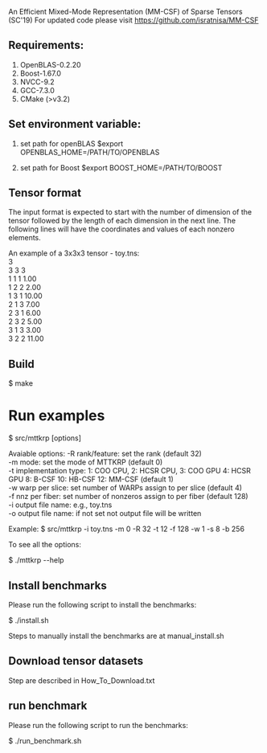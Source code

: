 An Efficient Mixed-Mode Representation (MM-CSF) of Sparse Tensors (SC'19)
For updated code please visit https://github.com/isratnisa/MM-CSF

## Requirements:

1. OpenBLAS-0.2.20
2. Boost-1.67.0
3. NVCC-9.2
4. GCC-7.3.0
5. CMake (>v3.2)

## Set environment variable:

1. set path for openBLAS
$export OPENBLAS_HOME=/PATH/TO/OPENBLAS

2. set path for Boost
$export BOOST_HOME=/PATH/TO/BOOST

## Tensor format

The input format is expected to start with the number of dimension of the tensor followed by the length of each dimension in the next line. The following lines will have the coordinates and values of each nonzero elements.

An example of a 3x3x3 tensor - toy.tns:  
3  
3 3 3  
1 1 1 1.00  
1 2 2 2.00  
1 3 1 10.00  
2 1 3 7.00    
2 3 1 6.00    
2 3 2 5.00  
3 1 3 3.00  
3 2 2 11.00   

## Build 

$ make  

# Run examples

$ src/mttkrp [options]

Avaiable options:
-R rank/feature: set the rank (default 32)  
-m mode: set the mode of MTTKRP (default 0)  
-t implementation type: 1: COO CPU, 2: HCSR CPU, 3: COO GPU 4: HCSR GPU  8: B-CSF 10: HB-CSF 12: MM-CSF (default 1)  
-w warp per slice: set number of WARPs assign to per slice  (default 4)  
-f nnz per fiber: set number of nonzeros assign to per fiber (default 128)  
-i output file name: e.g., toy.tns  
-o output file name: if not set not output file will be written  
        
Example:
$ src/mttkrp -i toy.tns -m 0 -R 32 -t 12 -f 128 -w 1 -s 8 -b 256

To see all the options: 

$ ./mttkrp --help

## Install benchmarks

Please run the following script to install the benchmarks:

$ ./install.sh

Steps to manually install the benchmarks are at manual_install.sh

## Download tensor datasets

Step are described in How_To_Download.txt

## run benchmark

Please run the following script to run the benchmarks:

$ ./run_benchmark.sh


